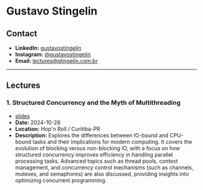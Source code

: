 # Gustavo Stingelin

## Contact
- **LinkedIn:** [gustavostingelin](https://www.linkedin.com/in/gustavostingelin)
- **Instagram:** [@gustavostingelin](https://www.instagram.com/gustavostingelin)
- **Email:** lectures@stingelin.com.br

---

## Lectures

### 1. Structured Concurrency and the Myth of Multithreading
- [slides](https://github.com/GustavoStingelin/lectures/blob/d4cef0645599c623ebc2d7bffcfa769f3b6a0dd0/Structured%20Concurrency%20and%20the%20Myth%20of%20Multithreading.pdf)  
- **Date:** 2024-10-28
- **Location:** Hop'n Roll / Curitiba-PR
- **Description:** Explores the differences between IO-bound and CPU-bound tasks and their implications for modern computing. It covers the evolution of blocking versus non-blocking IO, with a focus on how structured concurrency improves efficiency in handling parallel processing tasks. Advanced topics such as thread pools, context management, and concurrency control mechanisms (such as channels, mutexes, and semaphores) are also discussed, providing insights into optimizing concurrent programming.
